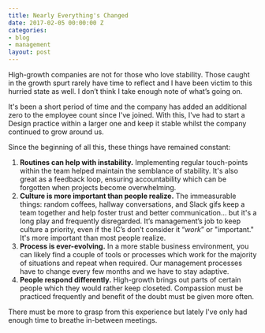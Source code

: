 ```yaml
---
title: Nearly Everything's Changed
date: 2017-02-05 00:00:00 Z
categories:
- blog
- management
layout: post
---
```


High-growth companies are not for those who love stability. Those caught in the growth spurt rarely have time to reflect and I have been victim to this hurried state as well. I don’t think I take enough note of what’s going on.

It's been a short period of time and the company has added an additional zero to the employee count since I've joined. With this, I've had to start a Design practice within a larger one and keep it stable whilst the company continued to grow around us.

Since the beginning of all this, these things have remained constant:

1. **Routines can help with instability.** Implementing regular touch-points within the team helped maintain the semblance of stability. It's also great as a feedback loop, ensuring accountability which can be forgotten when projects become overwhelming.
2. **Culture is more important than people realize.** The immeasurable things: random coffees, hallway conversations, and Slack gifs keep a team together and help foster trust and better communication... but it's a long play and frequently disregarded. It’s management’s job to keep culture a priority, even if the IC’s don’t consider it “_work_” or "important." It's more important than most people realize.
3. **Process is ever-evolving.** In a more stable business environment, you can likely find a couple of tools or processes which work for the majority of situations and repeat when required. Our management processes have to change every few months and we have to stay adaptive.
4. **People respond differently.** High-growth brings out parts of certain people which they would rather keep closeted. Compassion must be practiced frequently and benefit of the doubt must be given more often.

There must be more to grasp from this experience but lately I've only had enough time to breathe in-between meetings.
